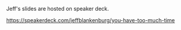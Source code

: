 Jeff's slides are hosted on speaker deck.

https://speakerdeck.com/jeffblankenburg/you-have-too-much-time
